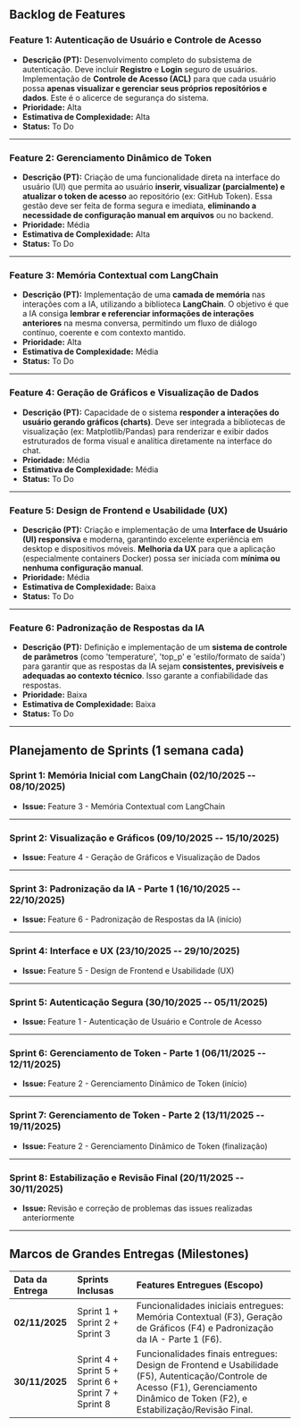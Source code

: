 ## Backlog de Features 

### Feature 1: Autenticação de Usuário e Controle de Acesso
- **Descrição (PT):** Desenvolvimento completo do subsistema de autenticação. Deve incluir **Registro** e **Login** seguro de usuários. Implementação de **Controle de Acesso (ACL)** para que cada usuário possa **apenas visualizar e gerenciar seus próprios repositórios e dados**. Este é o alicerce de segurança do sistema.
- **Prioridade:** Alta
- **Estimativa de Complexidade:** Alta
- **Status:** To Do

---

### Feature 2: Gerenciamento Dinâmico de Token
- **Descrição (PT):** Criação de uma funcionalidade direta na interface do usuário (UI) que permita ao usuário **inserir, visualizar (parcialmente) e atualizar o token de acesso** ao repositório (ex: GitHub Token). Essa gestão deve ser feita de forma segura e imediata, **eliminando a necessidade de configuração manual em arquivos** ou no backend.
- **Prioridade:** Média
- **Estimativa de Complexidade:** Alta
- **Status:** To Do

---

### Feature 3: Memória Contextual com LangChain
- **Descrição (PT):** Implementação de uma **camada de memória** nas interações com a IA, utilizando a biblioteca **LangChain**. O objetivo é que a IA consiga **lembrar e referenciar informações de interações anteriores** na mesma conversa, permitindo um fluxo de diálogo contínuo, coerente e com contexto mantido.
- **Prioridade:** Alta
- **Estimativa de Complexidade:** Média
- **Status:** To Do

---

### Feature 4: Geração de Gráficos e Visualização de Dados
- **Descrição (PT):** Capacidade de o sistema **responder a interações do usuário gerando gráficos (charts)**. Deve ser integrada a bibliotecas de visualização (ex: Matplotlib/Pandas) para renderizar e exibir dados estruturados de forma visual e analítica diretamente na interface do chat.
- **Prioridade:** Média
- **Estimativa de Complexidade:** Média
- **Status:** To Do

---

### Feature 5: Design de Frontend e Usabilidade (UX)
- **Descrição (PT):** Criação e implementação de uma **Interface de Usuário (UI) responsiva** e moderna, garantindo excelente experiência em desktop e dispositivos móveis. **Melhoria da UX** para que a aplicação (especialmente containers Docker) possa ser iniciada com **mínima ou nenhuma configuração manual**.
- **Prioridade:** Média
- **Estimativa de Complexidade:** Baixa
- **Status:** To Do

---

### Feature 6: Padronização de Respostas da IA
- **Descrição (PT):** Definição e implementação de um **sistema de controle de parâmetros** (como 'temperature', 'top_p' e 'estilo/formato de saída') para garantir que as respostas da IA sejam **consistentes, previsíveis e adequadas ao contexto técnico**. Isso garante a confiabilidade das respostas.
- **Prioridade:** Baixa
- **Estimativa de Complexidade:** Baixa
- **Status:** To Do

---

## Planejamento de Sprints (1 semana cada)

### Sprint 1: **Memória Inicial com LangChain** (02/10/2025 -- 08/10/2025)
- **Issue:** Feature 3 - Memória Contextual com LangChain  

---

### Sprint 2: **Visualização e Gráficos** (09/10/2025 -- 15/10/2025)
- **Issue:** Feature 4 - Geração de Gráficos e Visualização de Dados  

---

### Sprint 3: **Padronização da IA - Parte 1** (16/10/2025 -- 22/10/2025)
- **Issue:** Feature 6 - Padronização de Respostas da IA (início)  

---

### Sprint 4: **Interface e UX** (23/10/2025 -- 29/10/2025)
- **Issue:** Feature 5 - Design de Frontend e Usabilidade (UX)  

---

### Sprint 5: **Autenticação Segura** (30/10/2025 -- 05/11/2025)
- **Issue:** Feature 1 - Autenticação de Usuário e Controle de Acesso  

---

### Sprint 6: **Gerenciamento de Token - Parte 1** (06/11/2025 -- 12/11/2025)
- **Issue:** Feature 2 - Gerenciamento Dinâmico de Token (início)  

---

### Sprint 7: **Gerenciamento de Token - Parte 2** (13/11/2025 -- 19/11/2025)
- **Issue:** Feature 2 - Gerenciamento Dinâmico de Token (finalização)  

---

### Sprint 8: **Estabilização e Revisão Final** (20/11/2025 -- 30/11/2025)
- **Issue:** Revisão e correção de problemas das issues realizadas anteriormente  

---

## Marcos de Grandes Entregas (Milestones)

| Data da Entrega | Sprints Inclusas | Features Entregues (Escopo) |
| :--- | :--- | :--- |
| **02/11/2025** | Sprint 1 + Sprint 2 + Sprint 3 | Funcionalidades iniciais entregues: Memória Contextual (F3), Geração de Gráficos (F4) e Padronização da IA - Parte 1 (F6). |
| **30/11/2025** | Sprint 4 + Sprint 5 + Sprint 6 + Sprint 7 + Sprint 8 | Funcionalidades finais entregues: Design de Frontend e Usabilidade (F5), Autenticação/Controle de Acesso (F1), Gerenciamento Dinâmico de Token (F2), e Estabilização/Revisão Final. |

